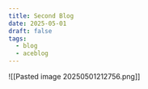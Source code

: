 ```yaml
---
title: Second Blog
date: 2025-05-01
draft: false
tags:
  - blog
  - aceblog
---
```

![[Pasted image 20250501212756.png]]
